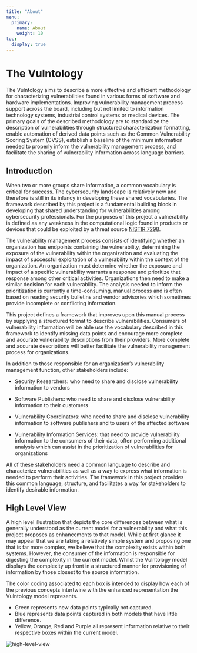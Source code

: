 ```yaml
---
title: "About"
menu:
  primary:
    name: About
    weight: 10
toc:
  display: true
---
```


# The Vulntology

The Vulntology aims to describe a more effective and efficient methodology for characterizing vulnerabilities found in various forms of software and hardware implementations. Improving vulnerability management process support across the board, including but not limited to information technology systems, industrial control systems or medical devices. The primary goals of the described methodology are to standardize the description of vulnerabilities through structured characterization formatting, enable automation of derived data points such as the Common Vulnerability Scoring System (CVSS), establish a baseline of the minimum information needed to properly inform the vulnerability management process, and facilitate the sharing of vulnerability information across language barriers.

## Introduction

When two or more groups share information, a common vocabulary is critical for success. The cybersecurity landscape is relatively new and therefore is still in its infancy in developing these shared vocabularies. The framework described by this project is a fundamental building block in developing that shared understanding for vulnerabilities among cybersecurity professionals. For the purposes of this project a vulnerability is defined as any weakness in the computational logic found in products or devices that could be exploited by a threat source [NISTIR 7298](https://csrc.nist.gov/pubs/ir/7298/r3/final).

The vulnerability management process consists of identifying whether an organization has endpoints containing the vulnerability, determining the exposure of the vulnerability within the organization and evaluating the impact of successful exploitation of a vulnerability within the context of the organization. An organization must determine whether the exposure and impact of a specific vulnerability warrants a response and prioritize that response among other critical activities. Organizations then need to make a similar decision for each vulnerability. The analysis needed to inform the prioritization is currently a time-consuming, manual process and is often based on reading security bulletins and vendor advisories which sometimes provide incomplete or conflicting information.

This project defines a framework that improves upon this manual process by supplying a structured format to describe vulnerabilities. Consumers of vulnerability information will be able use the vocabulary described in this framework to identify missing data points and encourage more complete and accurate vulnerability descriptions from their providers. More complete and accurate descriptions will better facilitate the vulnerability management process for organizations.

In addition to those responsible for an organization’s vulnerability management function, other stakeholders include:

- Security Researchers: who need to share and disclose vulnerability information to vendors

- Software Publishers: who need to share and disclose vulnerability information to their customers

- Vulnerability Coordinators: who need to share and disclose vulnerability information to software publishers and to users of the affected software

- Vulnerability Information Services: that need to provide vulnerability information to the consumers of their data, often performing additional analysis which can assist in the prioritization of vulnerabilities for organizations

All of these stakeholders need a common language to describe and characterize vulnerabilities as well as a way to express what information is needed to perform their activities. The framework in this project provides this common language, structure, and facilitates a way for stakeholders to identify desirable information.

## High Level View

A high level illustration that depicts the core differences between what is generally understood as the current model for a vulnerability and what this project proposes as enhancements to that model. While at first glance it may appear that we are taking a relatively simple system and proposing one that is far more complex, we believe that the complexity exists within both systems. However, the consumer of the information is responsible for digesting the complexity in the current model. Whilst the Vulntology model displays the complexity up front in a structured manner for provisioning of information by those closest to the source information.

The color coding associated to each box is intended to display how each of the previous concepts intertwine with the enhanced representation the Vulntology model represents.

- Green represents new data points typically not captured.
- Blue represents data points captured in both models that have little difference.
- Yellow, Orange, Red and Purple all represent information relative to their respective boxes within the current model.

![high-level-view](/figures/high-level-view.png "High Level View")
